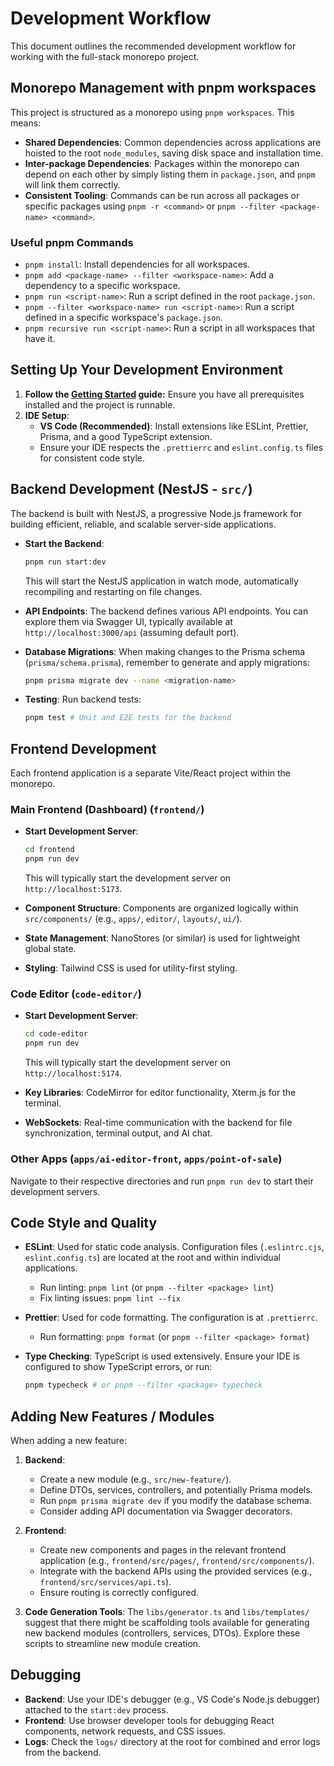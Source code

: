 # Development Workflow

This document outlines the recommended development workflow for working with the full-stack monorepo project.

## Monorepo Management with pnpm workspaces

This project is structured as a monorepo using `pnpm workspaces`. This means:

- **Shared Dependencies**: Common dependencies across applications are hoisted to the root `node_modules`, saving disk space and installation time.
- **Inter-package Dependencies**: Packages within the monorepo can depend on each other by simply listing them in `package.json`, and `pnpm` will link them correctly.
- **Consistent Tooling**: Commands can be run across all packages or specific packages using `pnpm -r <command>` or `pnpm --filter <package-name> <command>`.

### Useful pnpm Commands

- `pnpm install`: Install dependencies for all workspaces.
- `pnpm add <package-name> --filter <workspace-name>`: Add a dependency to a specific workspace.
- `pnpm run <script-name>`: Run a script defined in the root `package.json`.
- `pnpm --filter <workspace-name> run <script-name>`: Run a script defined in a specific workspace's `package.json`.
- `pnpm recursive run <script-name>`: Run a script in all workspaces that have it.

## Setting Up Your Development Environment

1.  **Follow the [Getting Started](getting-started.md) guide:** Ensure you have all prerequisites installed and the project is runnable.
2.  **IDE Setup**:
    - **VS Code (Recommended)**: Install extensions like ESLint, Prettier, Prisma, and a good TypeScript extension.
    - Ensure your IDE respects the `.prettierrc` and `eslint.config.ts` files for consistent code style.

## Backend Development (NestJS - `src/`)

The backend is built with NestJS, a progressive Node.js framework for building efficient, reliable, and scalable server-side applications.

- **Start the Backend**:

  ```bash
  pnpm run start:dev
  ```

  This will start the NestJS application in watch mode, automatically recompiling and restarting on file changes.

- **API Endpoints**: The backend defines various API endpoints. You can explore them via Swagger UI, typically available at `http://localhost:3000/api` (assuming default port).

- **Database Migrations**:
  When making changes to the Prisma schema (`prisma/schema.prisma`), remember to generate and apply migrations:

  ```bash
  pnpm prisma migrate dev --name <migration-name>
  ```

- **Testing**:
  Run backend tests:
  ```bash
  pnpm test # Unit and E2E tests for the backend
  ```

## Frontend Development

Each frontend application is a separate Vite/React project within the monorepo.

### Main Frontend (Dashboard) (`frontend/`)

- **Start Development Server**:

  ```bash
  cd frontend
  pnpm run dev
  ```

  This will typically start the development server on `http://localhost:5173`.

- **Component Structure**: Components are organized logically within `src/components/` (e.g., `apps/`, `editor/`, `layouts/`, `ui/`).
- **State Management**: NanoStores (or similar) is used for lightweight global state.
- **Styling**: Tailwind CSS is used for utility-first styling.

### Code Editor (`code-editor/`)

- **Start Development Server**:

  ```bash
  cd code-editor
  pnpm run dev
  ```

  This will typically start the development server on `http://localhost:5174`.

- **Key Libraries**: CodeMirror for editor functionality, Xterm.js for the terminal.
- **WebSockets**: Real-time communication with the backend for file synchronization, terminal output, and AI chat.

### Other Apps (`apps/ai-editor-front`, `apps/point-of-sale`)

Navigate to their respective directories and run `pnpm run dev` to start their development servers.

## Code Style and Quality

- **ESLint**: Used for static code analysis. Configuration files (`.eslintrc.cjs`, `eslint.config.ts`) are located at the root and within individual applications.
  - Run linting: `pnpm lint` (or `pnpm --filter <package> lint`)
  - Fix linting issues: `pnpm lint --fix`

- **Prettier**: Used for code formatting. The configuration is at `.prettierrc`.
  - Run formatting: `pnpm format` (or `pnpm --filter <package> format`)

- **Type Checking**: TypeScript is used extensively. Ensure your IDE is configured to show TypeScript errors, or run:
  ```bash
  pnpm typecheck # or pnpm --filter <package> typecheck
  ```

## Adding New Features / Modules

When adding a new feature:

1.  **Backend**:
    - Create a new module (e.g., `src/new-feature/`).
    - Define DTOs, services, controllers, and potentially Prisma models.
    - Run `pnpm prisma migrate dev` if you modify the database schema.
    - Consider adding API documentation via Swagger decorators.

2.  **Frontend**:
    - Create new components and pages in the relevant frontend application (e.g., `frontend/src/pages/`, `frontend/src/components/`).
    - Integrate with the backend APIs using the provided services (e.g., `frontend/src/services/api.ts`).
    - Ensure routing is correctly configured.

3.  **Code Generation Tools**:
    The `libs/generator.ts` and `libs/templates/` suggest that there might be scaffolding tools available for generating new backend modules (controllers, services, DTOs). Explore these scripts to streamline new module creation.

## Debugging

- **Backend**: Use your IDE's debugger (e.g., VS Code's Node.js debugger) attached to the `start:dev` process.
- **Frontend**: Use browser developer tools for debugging React components, network requests, and CSS issues.
- **Logs**: Check the `logs/` directory at the root for combined and error logs from the backend.
